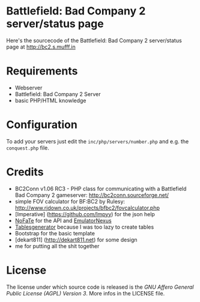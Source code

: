 Battlefield: Bad Company 2 server/status page
=============================================

Here's the sourcecode of the Battlefield: Bad Company 2 server/status page at http://bc2.s.mufff.in


Requirements
============

- Webserver
- Battlefield: Bad Company 2 Server
- basic PHP/HTML knowledge


Configuration
=============

To add your servers just edit the <code>inc/php/servers/number.php</code> and e.g. the <code>conquest.php</code> file.


Credits
=======

- BC2Conn v1.06 RC3 - PHP class for communicating with a Battlefield Bad Company 2 gameserver: http://bc2conn.sourceforge.net/
- simple FOV calculator for BF:BC2 by Rulesy: http://www.rjdown.co.uk/projects/bfbc2/fovcalculator.php
- [Imperative] (https://github.com/Impyy) for the json help
- [NoFaTe](https://github.com/OrfeasZ) for the API and [EmulatorNexus](http://portal.emulatornexus.com/)
- [Tablesgenerator](http://www.tablesgenerator.com/html_tables) because I was too lazy to create tables
- Bootstrap for the basic template
- [dekart811] (http://dekart811.net) for some design 
- me for putting all the shit together


License
=======

The license under which source code is released is the _GNU Affero General Public License (AGPL) Version 3_.
More infos in the LICENSE file.